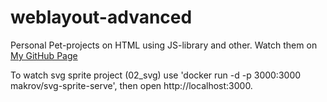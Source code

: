 # weblayout-advanced
Personal Pet-projects on HTML using JS-library and other.
Watch them on [My GitHub Page](https://makrovan.github.io/weblayout-advanced/)

To watch svg sprite project (02_svg) use 'docker run -d -p 3000:3000 makrov/svg-sprite-serve', then open http://localhost:3000.
